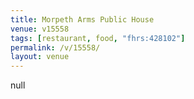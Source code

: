 ```yaml
---
title: Morpeth Arms Public House
venue: v15558
tags: [restaurant, food, "fhrs:428102"]
permalink: /v/15558/
layout: venue
---
```

null